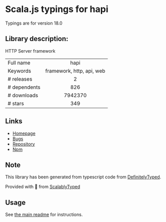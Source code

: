 
# Scala.js typings for hapi

Typings are for version 18.0

## Library description:
HTTP Server framework

|                    |                 |
| ------------------ | :-------------: |
| Full name          | hapi |
| Keywords           | framework, http, api, web |
| # releases         | 2 |
| # dependents       | 826 |
| # downloads        | 7942370 |
| # stars            | 349 |

## Links
- [Homepage](https://hapijs.com)
- [Bugs](https://github.com/hapijs/hapi/issues)
- [Repository](https://github.com/hapijs/hapi)
- [Npm](https://www.npmjs.com/package/hapi)
    


## Note
This library has been generated from typescript code from [DefinitelyTyped](https://definitelytyped.org).

Provided with :purple_heart: from [ScalablyTyped](https://github.com/oyvindberg/ScalablyTyped)

## Usage
See [the main readme](../../readme.md) for instructions.


